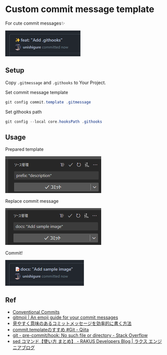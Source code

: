 # Custom commit message template

For cute commit messages✨

![sample](images/sample.png)

## Setup

Copy `.gitmessage` and `.githooks` to Your Project.

Set commit message template

```ps1
git config commit.template .gitmessage
```

Set githooks path

```ps1
git config --local core.hooksPath .githooks
```

## Usage

Prepared template

![before](images/default_textarea.png)

Replace commit message

![after](images/edited_textarea.png)

Commit!

![sample](images/commit_result.png)

## Ref

- [Conventional Commits](https://www.conventionalcommits.org/ja/v1.0.0/)
- [gitmoji | An emoji guide for your commit messages](https://gitmoji.dev/)
- [見やすく意味のあるコミットメッセージを効率的に書く方法](https://zenn.dev/y16ra/articles/23c06e672091af)
- [commit.templateのすすめ #Git - Qiita](https://qiita.com/hhujk5/items/09d2d8aa299528f03ed2)
- [git - pre-commit/hook: No such file or directory - Stack Overflow](https://stackoverflow.com/a/63386102)
- [sed コマンド【使い方 まとめ】 - RAKUS Developers Blog | ラクス エンジニアブログ](https://tech-blog.rakus.co.jp/entry/20211022/sed)
